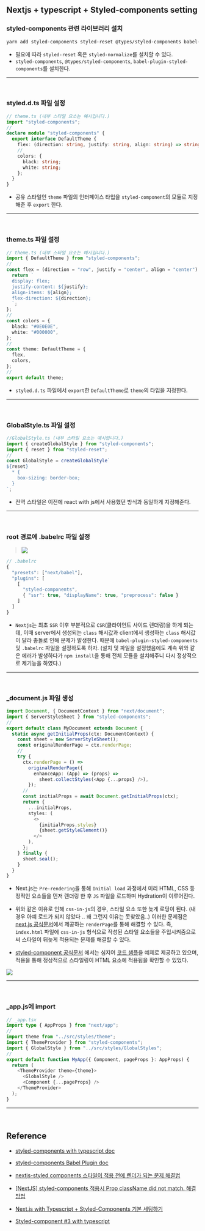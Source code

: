 ## Nextjs + typescript + Styled-components setting

### styled-components 관련 라이브러리 설치

>

```bash
yarn add styled-components styled-reset @types/styled-components babel-plugin-styled-components
```

- 필요에 따라 `styled-reset` 혹은 `styled-normalize`를 설치할 수 있다.
- `styled-components`, `@types/styled-components`, `babel-plugin-styled-components`를 설치한다.

---

<br/>

### styled.d.ts 파일 설정

>

```typescript
// theme.ts (내부 스타일 요소는 예시입니다.)
import "styled-components";
//
declare module "styled-components" {
  export interface DefaultTheme {
    flex: (direction: string, justify: string, align: string) => string;
    //
    colors: {
      black: string;
      white: string;
    };
  }
}
```

- 공유 스타일인 `theme` 파일의 인터페이스 타입을 `styled-component`의 모듈로 지정해준 후 `export` 한다.

---

<br/>

### theme.ts 파일 설정

>

```typescript
// theme.ts (내부 스타일 요소는 예시입니다.)
import { DefaultTheme } from "styled-components";
//
const flex = (direction = "row", justify = "center", align = "center") => {
  return `
  display: flex;
  justify-content: ${justify};
  align-items: ${align};
  flex-direction: ${direction};
  `;
};
//
const colors = {
  black: "#0E0E0E",
  white: "#000000",
};
//
const theme: DefaultTheme = {
  flex,
  colors,
};
//
export default theme;
```

- `styled.d.ts` 파일에서 `export`한 `DefaultTheme`로 `theme`의 타입을 지정한다.

---

<br />

### GlobalStyle.ts 파일 설정

>

```typescript
//GlobalStyle.ts (내부 스타일 요소는 예시입니다.)
import { createGlobalStyle } from "styled-components";
import { reset } from "styled-reset";
//
const GlobalStyle = createGlobalStyle`
${reset}
  * {
    box-sizing: border-box;
  }
`;
```

- 전역 스타일은 이전에 react with js에서 사용했던 방식과 동일하게 지정해준다.

---

<br/>

### root 경로에 .babelrc 파일 설정

> ![](https://images.velog.io/images/dydalsdl1414/post/a2365a09-31f4-49ad-b78d-ce507b0ffeb4/image.png)

```typescript
// .babelrc
{
  "presets": ["next/babel"],
  "plugins": [
    [
      "styled-components",
      { "ssr": true, "displayName": true, "preprocess": false }
    ]
  ]
}
```

- `Nextjs`는 최초 `SSR` 이후 부분적으로 `CSR`(클라이언트 사이드 렌더링)을 하게 되는데, 이때 server에서 생성되는 `class` 해시값과 client에서 생성하는 `class` 해시값이 달라 충돌로 인해 문제가 발생한다. 때문에 `babel-plugin-styled-components` 및 `.babelrc` 파일을 설정하도록 하자. (설치 및 파일을 설정했음에도 계속 위와 같은 에러가 발생하다가 `npm install`을 통해 전체 모듈을 설치해주니 다시 정상적으로 제기능을 하였다.)

---

<br/>

### \_document.js 파일 생성

>

```typescript
import Document, { DocumentContext } from "next/document";
import { ServerStyleSheet } from "styled-components";
//
export default class MyDocument extends Document {
  static async getInitialProps(ctx: DocumentContext) {
    const sheet = new ServerStyleSheet();
    const originalRenderPage = ctx.renderPage;
    //
    try {
      ctx.renderPage = () =>
        originalRenderPage({
          enhanceApp: (App) => (props) =>
            sheet.collectStyles(<App {...props} />),
        });
      //
      const initialProps = await Document.getInitialProps(ctx);
      return {
        ...initialProps,
        styles: (
          <>
            {initialProps.styles}
            {sheet.getStyleElement()}
          </>
        ),
      };
    } finally {
      sheet.seal();
    }
  }
}
```

- Next.js는 `Pre-rendering`을 통해 `Initial load` 과정에서 미리 HTML, CSS 등 정적인 요소들을 먼저 렌더링 한 후 `JS` 파일을 로드하며 Hydration이 이루어진다.

- 위와 같은 이유로 인해 `css-in-js`의 경우, 스타일 요소 또한 늦게 로딩이 된다. (내 경우 아예 로드가 되지 않았다 .. 왜 그런지 이유는 못찾았음..) 이러한 문제점은 [next.js 공식문서](https://nextjs.org/docs/advanced-features/custom-document#customizing-renderpage)에서 제공하는 `renderPage`를 통해 해결할 수 있다. 즉, `index.html` 파일에 `css-in-js` 형식으로 작성된 스타일 요소들을 주입시켜줌으로써 스타일이 뒤늦게 적용되는 문제를 해결할 수 있다.

- [styled-component 공식문서](https://styled-components.com/docs/advanced#nextjs) 에서는 심지어 [코드 샘플](https://github.com/vercel/next.js/blob/master/examples/with-styled-components/pages/_document.js)을 예제로 제공하고 있으며, 적용을 통해 정상적으로 스타일링이 HTML 요소에 적용됨을 확인할 수 있었다.

![](https://images.velog.io/images/dydalsdl1414/post/2f59acda-6ed8-4c5d-99b9-e30db0252538/Peek%202021-10-16%2001-55.gif)

---

<br/>

### \_app.js에 import

>

```typescript
// _app.tsx
import type { AppProps } from "next/app";
//
import theme from "../src/styles/theme";
import { ThemeProvider } from "styled-components";
import { GlobalStyle } from "../src/styles/GlobalStyles";
//
export default function MyApp({ Component, pageProps }: AppProps) {
  return (
    <ThemeProvider theme={theme}>
      <GlobalStyle />
      <Component {...pageProps} />
    </ThemeProvider>
  );
}
```

---

<br/>

## Reference

- [styled-components with typescript doc](https://styled-components.com/docs/api#typescript)

- [styled-components Babel Plugin doc](https://styled-components.com/docs/tooling#babel-plugin)

- [nextjs-styled components 스타일이 적용 전에 렌더가 되는 문제 해결법](https://velog.io/@sbinha/next.js-styled-components-%EC%8A%A4%ED%83%80%EC%9D%BC%EC%9D%B4-%EC%A0%81%EC%9A%A9%EC%A0%84%EC%97%90-%EB%A0%8C%EB%8D%94%EA%B0%80-%EB%90%98%EB%8A%94-%EB%AC%B8%EC%A0%9C-%ED%95%B4%EA%B2%B0%EB%B2%95)

- [[NextJS] styled-components 적용시 Prop className did not match. 해결 방법](https://donis-note.medium.com/nextjs-styled-components-%EC%A0%81%EC%9A%A9%EC%8B%9C-prop-classname-did-not-match-%ED%95%B4%EA%B2%B0-%EB%B0%A9%EB%B2%95-ae71350e9515)

- [Next.js with Typescript + Styled-Components 기본 세팅하기](https://maruzzing.github.io/study/nextjs/Next.js-with-Typescript-+-Styled-Components-%EA%B8%B0%EB%B3%B8-%EC%84%B8%ED%8C%85%ED%95%98%EA%B8%B0/)

- [Styled-component #3 with typescript](https://velog.io/@hwang-eunji/styled-component-typescript#createglobalstyle-%EC%A0%81%EC%9A%A9%ED%95%98%EA%B8%B0)
